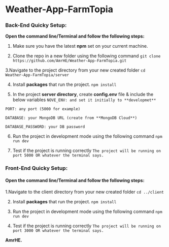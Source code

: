 # Weather-App-FarmTopia


### Back-End Quicky Setup:
**Open the command line/Terminal and follow the following steps:**
1. Make sure you have the latest **npm** set on your current machine.

2. Clone the repo in a new folder using the following command
`git clone https://github.com/AmrHE/Weather-App-FarmTopia.git`

3.Navigate to the project directory from your new created folder
`cd Weather-App-FarmTopia/server` 
 
4. Install **packages** that run the project.
`npm install`

5. In the project **server directory**, create **config.env** file & include the below variables
`NOVE_ENV: and set it initially to **developmet**`
 
`PORT: any port (5000 for example)`
 
`DATABASE: your MongoDB URL (create from **MongoDB Cloud**)`
 
`DATABASE_PASSWORD: your DB password`
 
 
6. Run the project in development mode using the following command
`npm run dev`

7. Test if the project is running correctly
`The project will be running on port 5000 OR whatever the terminal says.`



### Front-End Quicky Setup:
#### Open the command line/Terminal and follow the following steps:

1.Navigate to the client directory from your new created folder
`cd ../client`

2. Install **packages** that run the project.
`npm install`
 
3. Run the project in development mode using the following command
`npm run dev`
 
 
4. Test if the project is running correctly
`The project will be running on port 3000 OR whatever the terminal says.`


**AmrHE.**

